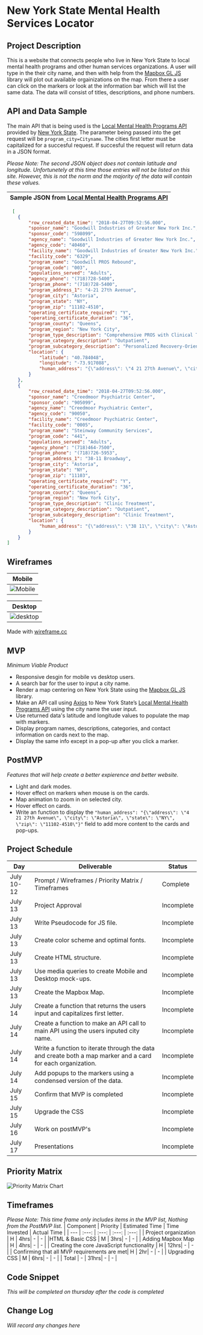 # New York State Mental Health Services Locator

## Project Description

This is a website that connects people who live in New York State to local mental health programs and other human services organizations. A user will type in the their city name, and then with help from the [Mapbox GL JS](https://www.mapbox.com/) library will plot out available orgainizations on the map. From there a user can click on the markers or look at the information bar which will list the same data. The data will consist of titles, descriptions, and phone numbers. 

## API and Data Sample

The main API that is being used is the [Local Mental Health Programs API](https://data.ny.gov/Human-Services/Local-Mental-Health-Programs/6nvr-tbv8) provided by [New York State](https://data.ny.gov/). The parameter being passed into the get request will be `program_city=Cityname`. The cities first letter must be capitalized for a succesful request. If succesful the request will return data in a JSON format. 

*Please Note: The second JSON object does not contain latitude and longitude. Unfortunetely at this time those entries will not be listed on this site. However, this is not the norm and the majority of the data will contain these values.*
 

|  Sample JSON from [Local Mental Health Programs API](https://data.ny.gov/Human-Services/Local-Mental-Health-Programs/6nvr-tbv8) |
:-------------------------:|

```JSON
  [
    {
        "row_created_date_time": "2018-04-27T09:52:56.000",
        "sponsor_name": "Goodwill Industries of Greater New York Inc.",
        "sponsor_code": "598099",
        "agency_name": "Goodwill Industries of Greater New York Inc.",
        "agency_code": "40460",
        "facility_name": "Goodwill Industries of Greater New York Inc.",
        "facility_code": "6329",
        "program_name": "Goodwill PROS Rebound",
        "program_code": "003",
        "populations_served": "Adults",
        "agency_phone": "(718)728-5400",
        "program_phone": "(718)728-5400",
        "program_address_1": "4-21 27th Avenue",
        "program_city": "Astoria",
        "program_state": "NY",
        "program_zip": "11102-4510",
        "operating_certificate_required": "Y",
        "operating_certificate_duration": "36",
        "program_county": "Queens",
        "program_region": "New York City",
        "program_type_description": "Comprehensive PROS with Clinical Treatment",
        "program_category_description": "Outpatient",
        "program_subcategory_description": "Personalized Recovery-Oriented Services",
        "location": {
            "latitude": "40.784048",
            "longitude": "-73.917088",
            "human_address": "{\"address\": \"4 21 27th Avenue\", \"city\": \"Astoria\", \"state\": \"NY\", \"zip\": \"11102-4510\"}"
        }
    },
    {
        "row_created_date_time": "2018-04-27T09:52:56.000",
        "sponsor_name": "Creedmoor Psychiatric Center",
        "sponsor_code": "905099",
        "agency_name": "Creedmoor Psychiatric Center",
        "agency_code": "90050",
        "facility_name": "Creedmoor Psychiatric Center",
        "facility_code": "0005",
        "program_name": "Steinway Community Services",
        "program_code": "441",
        "populations_served": "Adults",
        "agency_phone": "(718)464-7500",
        "program_phone": "(718)726-5953",
        "program_address_1": "38-11 Broadway",
        "program_city": "Astoria",
        "program_state": "NY",
        "program_zip": "11103",
        "operating_certificate_required": "Y",
        "operating_certificate_duration": "36",
        "program_county": "Queens",
        "program_region": "New York City",
        "program_type_description": "Clinic Treatment",
        "program_category_description": "Outpatient",
        "program_subcategory_description": "Clinic Treatment",
        "location": {
            "human_address": "{\"address\": \"38 11\", \"city\": \"Astoria\", \"state\": \"NY\", \"zip\": \"11103\"}"
        }
    }
]
```



## Wireframes

|  Mobile            |
:-------------------------:|
|![Mobile](https://git.generalassemb.ly/HenryCook/super-project/blob/master/wire-frames/Screen%20Shot%202020-07-11%20at%203.57.52%20PM.png?raw=true)|


| Desktop            |
:-------------------------:|
|![desktop](https://git.generalassemb.ly/HenryCook/super-project/blob/master/wire-frames/Screen%20Shot%202020-07-11%20at%204.05.25%20PM.png?raw=true)| 

Made with [wireframe.cc](https://wireframe.cc/)


## MVP 

*Minimum Viable Product*

- Responsive desgin for mobile vs desktop users. 
- A search bar for the user to input a city name.
- Render a map centering on New York State using the [Mapbox GL JS](https://www.mapbox.com/) library.
- Make an API call using [Axios](https://github.com/axios/axios) to New York State’s  [Local Mental Health Programs API](https://data.ny.gov/Human-Services/Local-Mental-Health-Programs/6nvr-tbv8) using the city name the user input. 
- Use returned data's latitude and longitude values to populate the map with markers.
- Display program names, descriptions, categories, and contact information on cards next to the map. 
- Display the same info except in a pop-up after you click a marker. 


## PostMVP  

*Features that will help create a better expierence and better website.*

- Light and dark modes.
- Hover effect on markers when mouse is on the cards.
- Map animation to zoom in on selected city. 
- Hover effect on cards.
- Write an function to display the ```"human_address": "{\"address\": \"4 21 27th Avenue\", \"city\": \"Astoria\", \"state\": \"NY\", \"zip\": \"11102-4510\"}"``` field to add more content to the cards and pop-ups.


## Project Schedule

|  Day | Deliverable | Status
|---|---| ---|
|July 10-12| Prompt / Wireframes / Priority Matrix / Timeframes | Complete
|July 13| Project Approval | Incomplete
|July 13|Write Pseudocode for JS file. | Incomplete
|July 13|Create color scheme and optimal fonts.  | Incomplete
|July 13|Create HTML structure. | Incomplete
|July 13|Use media queries to create Mobile and Desktop mock-ups. | Incomplete
|July 13|Create the Mapbox Map. | Incomplete
|July 14|Create a function that returns the users input and capitalizes first letter.  | Incomplete
|July 14| Create a function to make an API call to main API using the users inputed city name.  | Incomplete
|July 14| Write a function to iterate through the data and create both a map marker and a card for each organization. | Incomplete
|July 14| Add popups to the markers using a condensed version of the data.  | Incomplete
|July 15| Confirm that MVP is completed | Incomplete
|July 15| Upgrade the CSS | Incomplete
|July 16| Work on postMVP's | Incomplete
|July 17| Presentations | Incomplete

## Priority Matrix

![Priority Matrix Chart](https://git.generalassemb.ly/HenryCook/super-project/blob/master/Priority-Matrix/Untitled%20Diagram.png?raw=true)

## Timeframes

*Please Note: This time frame only includes items in the MVP list, Nothing from the PostMVP list.*
| Component | Priority | Estimated Time | Time Invested | Actual Time |
| --- | :---: |  :---: | :---: | :---: |
| Project organization | H | 4hrs| - | - |
|HTML & Basic CSS | M | 3hrs| - | - |
| Adding  Mapbox Map | H | 4hrs| - | - |
| Creating the core JavaScript functionality | H | 12hrs| - | - |
| Confirming that all MVP requirements are met| H | 2hr| - | - |
| Upgrading CSS | M | 6hrs| - | - |
| Total | - | 31hrs| - | - |

## Code Snippet

*This will be completed on thursday after the code is completed*

## Change Log

*Will record any changes here*
